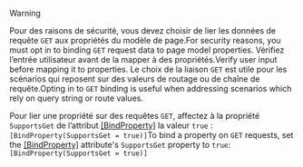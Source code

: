 > [!WARNING]
> <span data-ttu-id="ff98c-101">Pour des raisons de sécurité, vous devez choisir de lier les données de requête `GET` aux propriétés du modèle de page.</span><span class="sxs-lookup"><span data-stu-id="ff98c-101">For security reasons, you must opt in to binding `GET` request data to page model properties.</span></span> <span data-ttu-id="ff98c-102">Vérifiez l’entrée utilisateur avant de la mapper à des propriétés.</span><span class="sxs-lookup"><span data-stu-id="ff98c-102">Verify user input before mapping it to properties.</span></span> <span data-ttu-id="ff98c-103">Le choix de la liaison `GET` est utile pour les scénarios qui reposent sur des valeurs de routage ou de chaîne de requête.</span><span class="sxs-lookup"><span data-stu-id="ff98c-103">Opting in to `GET` binding is useful when addressing scenarios which rely on query string or route values.</span></span>
>
> <span data-ttu-id="ff98c-104">Pour lier une propriété sur des requêtes `GET`, affectez à la propriété `SupportsGet` de l’attribut [[BindProperty]](/dotnet/api/microsoft.aspnetcore.mvc.bindpropertyattribute) la valeur `true` : `[BindProperty(SupportsGet = true)]`</span><span class="sxs-lookup"><span data-stu-id="ff98c-104">To bind a property on `GET` requests, set the [[BindProperty]](/dotnet/api/microsoft.aspnetcore.mvc.bindpropertyattribute) attribute's `SupportsGet` property to `true`: `[BindProperty(SupportsGet = true)]`</span></span>
